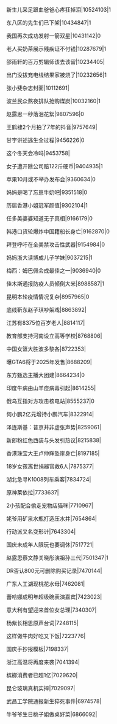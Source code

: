 新生儿采足跟血爸爸心疼狂掉泪|10524103|1

东八区的先生们已下架|10434847|1

我国再次成功发射一箭双星|10431142|0

老人买奶茶展示残疾证不付钱|10287679|1

邵雨轩的百万剪辑师该去该留|10234405|

出门没拔充电线结果家被烧了|10232656|1

张小斐杂志封面|10112691|

波兰民众熬夜排队抢购煤炭|10032160|1

赵露思一秒落泪花絮|9807596|0

王鹤棣2个月拍了7年的抖音|9757649|

甘宇讲述逃生全过程|9456226|0

这个冬天会冷吗|9453758|

女子遭开除公司赔122斤硬币|9404935|1

苹果10月或不举办发布会|9360634|0

妈妈是喝了忘崽牛奶吧|9351518|0

历届香港小姐冠军颜值|9302104|1

任多美婆婆知道无子真相|9166179|0

韩港口货轮爆炸中国籍船长身亡|9162870|0

拜登呼吁在全美禁攻击性武器|9154984|0

妈妈浙大读博成儿子学妹|9037215|1

梅西：姆巴佩会成最佳之一|9036940|0

佳木斯通报防疫人员倾倒大米|8988587|1

昆明本轮疫情情况复杂|8957965|0

底线靳东赵子琪吵架戏|8863892|

江苏有8375位百岁老人|8814117|

教育部支持河南设立高等学校|8768806|

中国女篮大胜波多黎各|8722353|

曝GTA6将于2025年发售|8688209|

东方甄选主播大团建|8664234|0

印度牛病由山羊痘病毒引起|8614255|

俄乌互指对方攻击核电站|8555237|0

何小鹏2亿元增持小鹏汽车|8322914|

泽连斯基：普京并非虚张声势|8259061|

新郎粉红色西装与头发引热议|8215838|

香港珠宝大王卢仲辉坠崖身亡|8197185|

18岁女孩离世捐器官救6人|7875377|

湖北急寻K1008列车乘客|7834724|

原神莱依拉|7733637|

2小孩配合偷走宠物店猫咪|7710967|

姥爷用矿泉水瓶打造压水井|7654864|

行动派又名变形计|7643304|

国庆未成年人限玩也要调休|7517721|

赵露思蔡文静关晓彤演祖孙三代|7501347|1

DR否认800元可删除购买记录|7470144|

广东人工湖现桃花水母|7462081|

蕾哈娜成明年超级碗表演嘉宾|7423023|

意大利有望迎来首位女总理|7340307|

杨紫长相思原声台词|7248115|

这样做牛肉好吃又下饭|7223776|

国庆手抄报模板|7198337|

浙江高温将再度来袭|7041394|

槟榔消费者已超1亿|7029620|

昆仑玻璃真机实摔|7029097|

武昌工学院通报新生猝死事件|6974578|

牛爷爷生日桃子姐做桌好菜|6866092|


